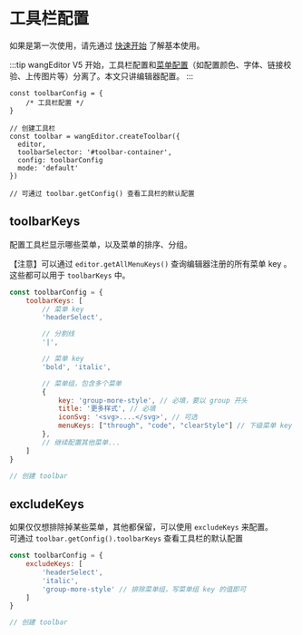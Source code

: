 # 工具栏配置

如果是第一次使用，请先通过 [快速开始](/guide/getting-started.html) 了解基本使用。

:::tip
wangEditor V5 开始，工具栏配置和[菜单配置](/guide/menu-config.html)（如配置颜色、字体、链接校验、上传图片等）分离了。本文只讲编辑器配置。
:::

```js{2}
const toolbarConfig = {
    /* 工具栏配置 */
}

// 创建工具栏
const toolbar = wangEditor.createToolbar({
  editor,
  toolbarSelector: '#toolbar-container',
  config: toolbarConfig
  mode: 'default'
})

// 可通过 toolbar.getConfig() 查看工具栏的默认配置
```

## toolbarKeys

配置工具栏显示哪些菜单，以及菜单的排序、分组。

【注意】可以通过 `editor.getAllMenuKeys()` 查询编辑器注册的所有菜单 key 。这些都可以用于 `toolbarKeys` 中。

```js
const toolbarConfig = {
    toolbarKeys: [
        // 菜单 key
        'headerSelect',

        // 分割线
        '|',

        // 菜单 key
        'bold', 'italic',

        // 菜单组，包含多个菜单
        {
            key: 'group-more-style', // 必填，要以 group 开头
            title: '更多样式', // 必填
            iconSvg: '<svg>....</svg>', // 可选
            menuKeys: ["through", "code", "clearStyle"] // 下级菜单 key ，必填
        },
        // 继续配置其他菜单...
    ]
}

// 创建 toolbar
```

## excludeKeys

如果仅仅想排除掉某些菜单，其他都保留，可以使用 `excludeKeys` 来配置。<br>
可通过 `toolbar.getConfig().toolbarKeys` 查看工具栏的默认配置

```js
const toolbarConfig = {
    excludeKeys: [
        'headerSelect',
        'italic',
        'group-more-style' // 排除菜单组，写菜单组 key 的值即可
    ]
}

// 创建 toolbar
```